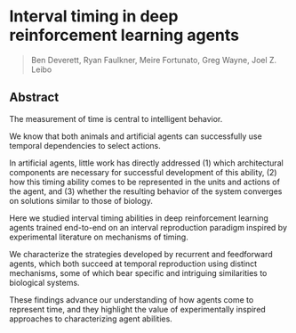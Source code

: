 # Interval timing in deep reinforcement learning agents
> Ben Deverett,
Ryan Faulkner,
Meire Fortunato,
Greg Wayne,
Joel Z. Leibo

## Abstract
The measurement of time is central to intelligent behavior. 

We know that both animals and artificial agents can successfully use temporal dependencies to select actions. 

In artificial agents, little work has directly addressed (1) which architectural components are necessary for successful development of this ability, (2) how this timing ability comes to be represented in the units and actions of the agent, and (3) whether the resulting behavior of the system converges on solutions similar to those of biology. 

Here we studied interval timing abilities in deep reinforcement learning agents trained end-to-end on an interval reproduction paradigm inspired by experimental literature on mechanisms of timing. 

We characterize the strategies developed by recurrent and feedforward agents, which both succeed at temporal reproduction using distinct mechanisms, some of which bear specific and intriguing similarities to biological systems. 

These findings advance our understanding of how agents come to represent time, and they highlight the value of experimentally inspired approaches to characterizing agent abilities.
